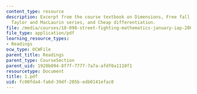 ```yaml
---
content_type: resource
description: Excerpt from the course textbook on Dimensions, Free fall, Integration,
  Taylor and MacLaurin series, and Cheap differentiation.
file: /media/courses/18-098-street-fighting-mathematics-january-iap-2008/fc00fda4fa6d39df205bedb0141efac0_1.pdf
file_type: application/pdf
learning_resource_types:
- Readings
ocw_type: OCWFile
parent_title: Readings
parent_type: CourseSection
parent_uid: 1920b094-8f7f-7777-7a7a-afdf0a1110f1
resourcetype: Document
title: 1.pdf
uid: fc00fda4-fa6d-39df-205b-edb0141efac0
---
```

